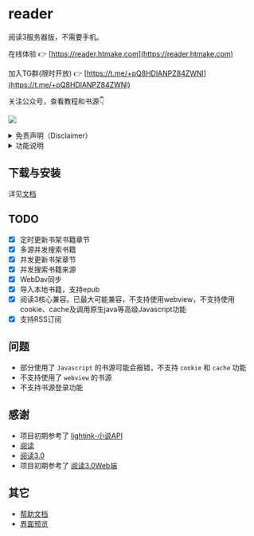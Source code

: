 # reader

阅读3服务器版，不需要手机。

在线体验 👉 [https://reader.htmake.com](https://reader.htmake.com)

加入TG群(限时开放) 👉 [https://t.me/+pQ8HDlANPZ84ZWNl](https://t.me/+pQ8HDlANPZ84ZWNl)

关注公众号，查看教程和书源👇

![](imgs/mpcode.png)

<details><summary>免责声明（Disclaimer）</summary>
阅读是一款提供网络文学搜索的工具，为广大网络文学爱好者提供一种方便、快捷舒适的试读体验。

当您搜索一本书的时，阅读会将该书的书名以关键词的形式提交到各个第三方网络文学网站。各第三方网站返回的内容与阅读无关，阅读对其概不负责，亦不承担任何法律责任。任何通过使用阅读而链接到的第三方网页均系他人制作或提供，您可能从第三方网页上获得其他服务，阅读对其合法性概不负责，亦不承担任何法律责任。第三方搜索引擎结果根据您提交的书名自动搜索获得并提供试读，不代表阅读赞成或被搜索链接到的第三方网页上的内容或立场。您应该对使用搜索引擎的结果自行承担风险。

阅读不做任何形式的保证：不保证第三方搜索引擎的搜索结果满足您的要求，不保证搜索服务不中断，不保证搜索结果的安全性、正确性、及时性、合法性。因网络状况、通讯线路、第三方网站等任何原因而导致您不能正常使用阅读，阅读不承担任何法律责任。阅读尊重并保护所有使用阅读用户的个人隐私权，您注册的用户名、电子邮件地址等个人资料，非经您亲自许可或根据相关法律、法规的强制性规定，阅读不会主动地泄露给第三方。

阅读致力于最大程度地减少网络文学阅读者在自行搜寻过程中的无意义的时间浪费，通过专业搜索展示不同网站中网络文学的最新章节。阅读在为广大小说爱好者提供方便、快捷舒适的试读体验的同时，也使优秀网络文学得以迅速、更广泛的传播，从而达到了在一定程度促进网络文学充分繁荣发展之目的。阅读鼓励广大小说爱好者通过阅读发现优秀网络小说及其提供商，并建议阅读正版图书。任何单位或个人认为通过阅读搜索链接到的第三方网页内容可能涉嫌侵犯其信息网络传播权，应该及时向阅读提出书面权力通知，并提供身份证明、权属证明及详细侵权情况证明。阅读在收到上述法律文件后，将会依法尽快断开相关链接内容。
</details>

<details><summary>功能说明</summary>
  书源管理 <br/>
- 书架管理 <br/>
- 搜索 <br/>
- 书海 <br/>
- 看书 <br/>
- 移动端适配 <br/>
- 换源 <br/>
- 翻页方式 <br/>
- 手势支持 <br/>
- 自定义主题 <br/>
- 自定义样式 <br/>
- WebDAV同步 <br/>
- 文字替换过滤 <br/>
- 听书<仅部分浏览器支持，手机端会因为锁屏而失效> <br/>
- 用户配置备份恢复 <br/>
- 支持漫画 <br/>
- 支持音频 <br/>
- 书源失效检测 <br/>
- 导入本地TXT、EPUB、UMD格式的书籍 <br/>
- 书籍分组 <br/>
- RSS订阅 <br/>
- 定时更新书架 <br/>
- 并发搜书 <br/>
- 本地书仓 <br/>
</details>

## 下载与安装

详见[文档](https://github.com/hectorqin/reader/blob/master/doc.md)

## TODO

- [x] 定时更新书架书籍章节
- [x] 多源并发搜索书籍
- [x] 并发更新书架章节
- [x] 并发搜索书籍来源
- [x] WebDav同步
- [x] 导入本地书籍，支持epub
- [x] 阅读3核心兼容。已最大可能兼容，不支持使用webview，不支持使用cookie、cache及调用原生java等高级Javascript功能
- [x] 支持RSS订阅

## 问题

- 部分使用了 `Javascript` 的书源可能会报错，不支持 `cookie` 和 `cache` 功能
- 不支持使用了 `webview` 的书源
- 不支持书源登录功能

## 感谢

- 项目初期参考了 [lightink-小说API](https://github.com/lightink-qingmo/lightink-server)
- [阅读](https://github.com/gedoor/MyBookshelf)
- [阅读3.0](https://github.com/gedoor/legado)
- 项目初期参考了 [阅读3.0Web端](https://github.com/celetor/web-yuedu3)

## 其它

- [帮助文档](https://github.com/hectorqin/reader/blob/master/doc.md)
- [界面预览](https://github.com/hectorqin/reader/blob/master/preview.md)
